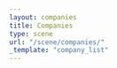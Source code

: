 ```yaml
---
layout: companies
title: Companies
type: scene
url: "/scene/companies/"
_template: "company_list"
---
```

